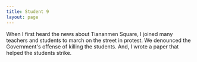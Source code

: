 ```yaml
---
title: Student 9
layout: page
---
```

When I first heard the news about Tiananmen Square, I joined many teachers and students to march on the street in protest.  We denounced the Government's offense of killing the students.  And, I wrote a paper that helped the students strike.